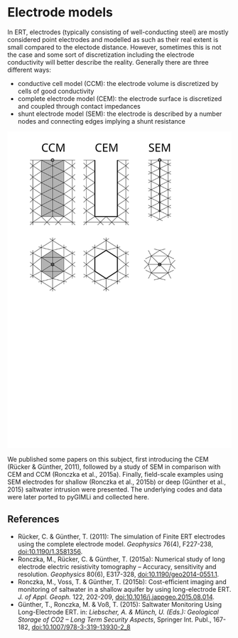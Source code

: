 # Electrode models

In ERT, electrodes (typically consisting of well-conducting steel) are mostly considered point electrodes and modelled as such as their real extent is small compared to the electode distance. However, sometimes this is not the case and some sort of discretization including the electrode conductivity will better describe the reality. Generally there are three different ways:
- conductive cell model (CCM): the electrode volume is discretized by cells of good conductivity 
- complete electrode model (CEM): the electrode surface is discretized and coupled through contact impedances
- shunt electrode model (SEM): the electrode is described by a number nodes and connecting edges implying a shunt resistance

![Electrode models after Ronczka et al., 2015a)](SEM_CEM_CCM_sketch.svg)

We published some papers on this subject, first introducing the CEM (Rücker & Günther, 2011), followed by a study of SEM in comparison with CEM and CCM (Ronczka et al., 2015a). Finally, field-scale examples using SEM electrodes for shallow (Ronczka et al., 2015b) or deep (Günther et al., 2015) saltwater intrusion were presented. The underlying codes and data were later ported to pyGIMLi and  collected here.

## References
- Rücker, C. & Günther, T. (2011): The simulation of Finite ERT electrodes using the complete electrode model. *Geophysics* 76(4), F227-238, [doi:10.1190/1.3581356](https://doi.org/10.1190/1.3581356).
- Ronczka, M., Rücker, C. & Günther, T. (2015a): Numerical study of long electrode electric resistivity tomography – Accuracy, sensitivity and resolution. *Geophysics* 80(6), E317-328, [doi:10.1190/geo2014-0551.1](https://doi.org/10.1190/geo2014-0551.1).
- Ronczka, M., Voss, T. & Günther, T. (2015b): Cost-efficient imaging and monitoring of saltwater in a shallow aquifer by using long-electrode ERT. *J. of Appl. Geoph.* 122, 202-209, [doi:10.1016/j.jappgeo.2015.08.014](https:/doi.org/10.1016/j.jappgeo.2015.08.014).
- Günther, T., Ronczka, M. & Voß, T. (2015): Saltwater Monitoring Using Long-Electrode ERT. in: *Liebscher, A. & Münch, U. (Eds.): Geological Storage of CO2 – Long Term Security Aspects*, Springer Int. Publ., 167-182, [doi:10.1007/978-3-319-13930-2_8](https://doi.org/10.1007/978-3-319-13930-2_8)
